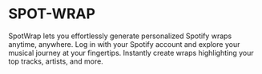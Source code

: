 # SPOT-WRAP
SpotWrap lets you effortlessly generate personalized Spotify wraps anytime, anywhere. Log in with your Spotify account and explore your musical journey at your fingertips. Instantly create wraps highlighting your top tracks, artists, and more.
